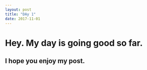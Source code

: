 ```yaml
---
layout: post
title: "DAy 1"
date: 2017-11-01
---
```


# Hey. My day is going good so far.
## I hope you enjoy my post.
